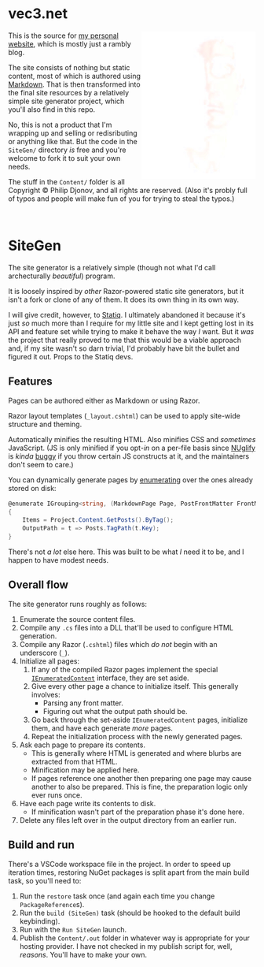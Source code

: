 # vec3.net

<img src="Content/assets/img/Avatar-350x450.webp" alt="A stylized picture of the author." align="right" height="300px" />

This is the source for [my personal website](https://vec3.net), which is mostly just a rambly blog.

The site consists of nothing but static content, most of which is authored using [Markdown](https://daringfireball.net/projects/markdown/). That is then transformed into the final site resources by a relatively simple site generator project, which you'll also find in this repo.

No, this is not a product that I'm wrapping up and selling or redisributing or anything like that. But the code in the `SiteGen/` directory _is_ free and you're welcome to fork it to suit your own needs.

The stuff in the `Content/` folder is all Copyright © Philip Djonov, and all rights are reserved. (Also it's probly full of typos and people will make fun of you for trying to steal the typos.)

<br clear="right"/>

# SiteGen

The site generator is a relatively simple (though not what I'd call archecturally _beautiful_) program.

It is loosely inspired by _other_ Razor-powered static site generators, but it isn't a fork or clone of any of them. It does its own thing in its own way.

I will give credit, however, to [Statiq](https://www.statiq.dev/). I ultimately abandoned it because it's just _so_ much more than I require for my little site and I kept getting lost in its API and feature set while trying to make it behave the way _I_ want. But it _was_ the project that really proved to me that this would be a viable approach and, if my site wasn't so darn trivial, I'd probably have bit the bullet and figured it out. Props to the Statiq devs.

## Features

Pages can be authored either as Markdown or using Razor.

Razor layout templates (`_layout.cshtml`) can be used to apply site-wide structure and theming.

Automatically minifies the resulting HTML. Also minifies CSS and _sometimes_ JavaScript. (JS is only minified if you opt-_in_ on a per-file basis since [NUglify](https://www.nuget.org/packages/NUglify) is _kinda_ [buggy](https://github.com/trullock/NUglify/issues/363) if you throw certain JS constructs at it, and the maintainers don't seem to care.)

You can dynamically generate pages by [enumerating](Content/posts/tags.cshtml) over the ones already stored on disk:
```csharp
@enumerate IGrouping<string, (MarkdownPage Page, PostFrontMatter FrontMatter)> Tag
{
	Items = Project.Content.GetPosts().ByTag();
	OutputPath = t => Posts.TagPath(t.Key);
}
```

There's not _a lot_ else here. This was built to be what _I_ need it to be, and I happen to have modest needs.

## Overall flow

The site generator runs roughly as follows:

1. Enumerate the source content files.
2. Compile any `.cs` files into a DLL that'll be used to configure HTML generation.
3. Compile any Razor (`.cshtml`) files which _do not_ begin with an underscore (`_`).
4. Initialize all pages:
   1. If any of the compiled Razor pages implement the special [`IEnumeratedContent`](SiteGen/Generator/ContentItem.cs#L215) interface, they are set aside.
   2. Give every other page a chance to initialize itself. This generally involves:
      * Parsing any front matter.
      * Figuring out what the output path should be.
   3. Go back through the set-aside `IEnumeratedContent` pages, initialize them, and have each generate _more_ pages.
   4. Repeat the initialization process with the newly generated pages.
5. Ask each page to prepare its contents.
   * This is generally where HTML is generated and where blurbs are extracted from that HTML.
   * Minification may be applied here.
   * If pages reference one another then preparing one page may cause another to also be prepared. This is fine, the preparation logic only ever runs once.
6. Have each page write its contents to disk.
   * If minification wasn't part of the preparation phase it's done here.
7. Delete any files left over in the output directory from an earlier run.

## Build and run

There's a VSCode workspace file in the project. In order to speed up iteration times, restoring NuGet packages is split apart from the main build task, so you'll need to:

1. Run the `restore` task once (and again each time you change `PackageReference`s).
2. Run the `build (SiteGen)` task (should be hooked to the default build keybinding).
3. Run with the `Run SiteGen` launch.
4. Publish the `Content/.out` folder in whatever way is appropriate for your hosting provider. I have not checked in my publish script for, well, _reasons_. You'll have to make your own.
